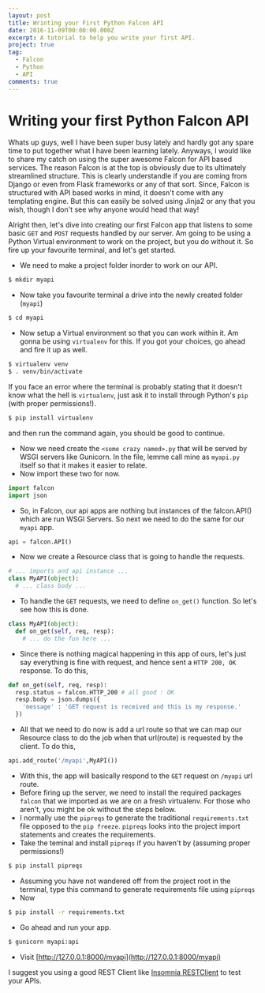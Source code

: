 ```yaml
---
layout: post
title: Wrinting your First Python Falcon API
date: 2016-11-09T00:00:00.000Z
excerpt: A tutorial to help you write your first API.
project: true
tag:
  - Falcon
  - Python
  - API
comments: true
---
```


# Writing your first Python Falcon API

Whats up guys, well I have been super busy lately and hardly got any spare time to put together what I have been learning lately. Anyways, I would like to share my catch on using the super awesome Falcon for API based services. The reason Falcon is at the top is obviously due to its ultimately streamlined structure. This is clearly understandle if you are coming from Django or even from Flask frameworks or any of that sort. Since, Falcon is structured with API based works in mind, it doesn't come with any templating engine. But this can easily be solved using Jinja2 or any that you wish, though I don't see why anyone would head that way!

Alright then, let's dive into creating our first Falcon app that listens to some basic `GET` and `POST` requests handled by our server. Am going to be using a Python Virtual environment to work on the project, but you do without it. So fire up your favourite terminal, and let's get started.

* We need to make a project folder inorder to work on our API.

```bash
$ mkdir myapi
```
* Now take you favourite terminal a drive into the newly created folder (`myapi`)

```bash
$ cd myapi
```
* Now setup a Virtual environment so that you can work within it. Am gonna be using `virtualenv` for this. If you got your choices, go ahead and fire it up as well.

```bash
$ virtualenv venv  
$ . venv/bin/activate
```
If you face an error where the terminal is probably stating that it doesn't know what the hell is `virtualenv`, just ask it to install through Python's `pip` (with proper permissions!).

```bash
$ pip install virtualenv
```
and then run the command again, you should be good to continue.
* Now we need create the `<some crazy named>.py` that will be served by WSGI servers like Gunicorn. In the file, lemme call mine as `myapi.py` itself so that it makes it easier to relate.
* Now import these two for now.

```python
import falcon  
import json
```
* So, in Falcon, our api apps are nothing but instances of the falcon.API() which are run WSGI Servers. So next we need to do the same for our `myapi` app.

```python
api = falcon.API()
```
* Now we create a Resource class that is going to handle the requests.

```python
# ... imports and api instance ...
class MyAPI(object):
  # ... class body ...
```
* To handle the `GET` requests, we need to define `on_get()` function. So let's see how this is done.

```python
class MyAPI(object):
  def on_get(self, req, resp):
    # ... do the fun here ...
```
* Since there is nothing magical happening in this app of ours, let's just say everything is fine with request, and hence sent a `HTTP 200, OK` response. To do this,

```python
def on_get(self, req, resp):
  resp.status = falcon.HTTP_200 # all good : OK
  resp.body = json.dumps({
    'message' : 'GET request is received and this is my response.'
  })
```
* All that we need to do now is add a url route so that we can map our Resource class to do the job when that url(route) is requested by the client. To do this,

```python
api.add_route('/myapi',MyAPI())
```
* With this, the app will basically respond to the `GET` request on `/myapi` url route.
* Before firing up the server, we need to install the required packages `falcon` that we imported as we are on a fresh virtualenv. For those who aren't, you might be ok without the steps below.
* I normally use the `pipreqs` to generate the traditional `requirements.txt` file opposed to the `pip freeze`. `pipreqs` looks into the project import statements and creates the requirements.
* Take the teminal and install `pipreqs` if you haven't by (assuming proper permissions!)

```bash
$ pip install pipreqs
```
* Assuming you have not wandered off from the project root in the terminal, type this command to generate requirements file using `pipreqs`
* Now

```bash
$ pip install -r requirements.txt
```
* Go ahead and run your app.

```bash
$ gunicorn myapi:api
```
* Visit [http://127.0.0.1:8000/myapi](http://127.0.0.1:8000/myapi)

I suggest you using a good REST Client like [Insomnia RESTClient](https://insomnia.rest/) to test your APIs.
